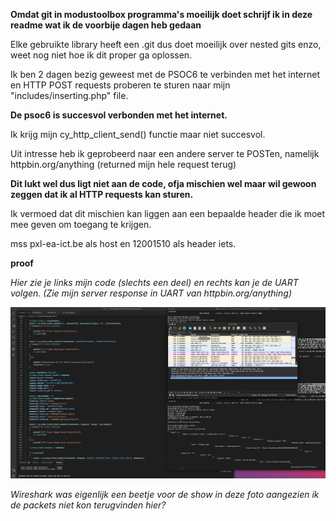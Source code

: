 **Omdat git in modustoolbox programma's moeilijk doet schrijf ik in deze readme wat ik de voorbije dagen heb gedaan**

Elke gebruikte library heeft een .git dus doet moeilijk over nested gits enzo, weet nog niet hoe ik dit proper ga oplossen.

Ik ben 2 dagen bezig geweest met de PSOC6 te verbinden met het internet en HTTP POST requests proberen te sturen naar mijn "includes/inserting.php" file.

**De psoc6 is succesvol verbonden met het internet.**

Ik krijg mijn cy_http_client_send() functie maar niet succesvol.

Uit intresse heb ik geprobeerd naar een andere server te POSTen, namelijk httpbin.org/anything (returned mijn hele request terug)

**Dit lukt wel dus ligt niet aan de code, ofja mischien wel maar wil gewoon zeggen dat ik al HTTP requests kan sturen.**

Ik vermoed dat dit mischien kan liggen aan een bepaalde header die ik moet mee geven om toegang te krijgen. 

mss pxl-ea-ict.be als host en 12001510 als header iets.


**proof**

*Hier zie je links mijn code (slechts een deel) en rechts kan je de UART volgen. (Zie mijn server response in UART van httpbin.org/anything)*

![BewijsFoto](bewijs.png)

*Wireshark was eigenlijk een beetje voor de show in deze foto aangezien ik de packets niet kon terugvinden hier?*

